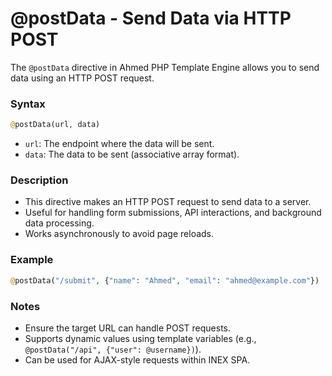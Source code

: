 # @postData - Send Data via HTTP POST

The `@postData` directive in Ahmed PHP Template Engine allows you to send data using an HTTP POST request.

### Syntax

```php
@postData(url, data)
```

* `url`: The endpoint where the data will be sent.
* `data`: The data to be sent (associative array format).

### Description

* This directive makes an HTTP POST request to send data to a server.
* Useful for handling form submissions, API interactions, and background data processing.
* Works asynchronously to avoid page reloads.

### Example

```php
@postData("/submit", {"name": "Ahmed", "email": "ahmed@example.com"})
```

### Notes

* Ensure the target URL can handle POST requests.
* Supports dynamic values using template variables (e.g., `@postData("/api", {"user": @username})`).
* Can be used for AJAX-style requests within INEX SPA.
